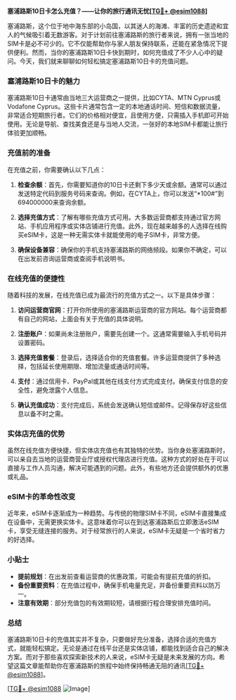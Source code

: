 **塞浦路斯10日卡怎么充值？——让你的旅行通讯无忧[[TG💪+ @esim1088](https://t.me/s/esim1088)]**

塞浦路斯，这个位于地中海东部的小岛国，以其迷人的海滩、丰富的历史遗迹和宜人的气候吸引着无数游客。对于计划前往塞浦路斯的旅行者来说，拥有一张当地的SIM卡是必不可少的。它不仅能帮助你与家人朋友保持联系，还能在紧急情况下提供便利。然而，当你的塞浦路斯10日卡快到期时，如何充值成了不少人心中的疑问。今天，我们就来聊聊如何轻松搞定塞浦路斯10日卡的充值问题。

### 塞浦路斯10日卡的魅力

塞浦路斯10日卡通常由当地三大运营商之一提供，比如CYTA、MTN Cyprus或Vodafone Cyprus。这些卡片通常包含一定的本地通话时间、短信和数据流量，非常适合短期旅行者。它们的价格相对便宜，且使用方便，只需插入手机即可开始使用。无论是导航、查找美食还是与当地人交流，一张好的本地SIM卡都能让旅行体验更加顺畅。

### 充值前的准备

在充值之前，你需要确认以下几点：

1. **检查余额**：首先，你需要知道你的10日卡还剩下多少天或余额。通常可以通过发送特定代码到服务号码来查询。例如，在CYTA上，你可以发送“*100#”到694000000来查询余额。
   
2. **选择充值方式**：了解有哪些充值方式可用。大多数运营商都支持通过官方网站、手机应用程序或实体店铺进行充值。此外，现在越来越多的人选择在线购买eSIM卡，这是一种无需实体卡就能使用的电子SIM卡，非常方便。

3. **确保设备兼容**：确保你的手机支持塞浦路斯的网络频段。如果你不确定，可以在出发前咨询运营商或查阅手机说明书。

### 在线充值的便捷性

随着科技的发展，在线充值已成为最流行的充值方式之一。以下是具体步骤：

1. **访问运营商官网**：打开你所使用的塞浦路斯运营商的官方网站。每个运营商都有自己的网站，上面会有关于充值的具体说明。

2. **注册账户**：如果尚未注册账户，需要先创建一个。这通常需要输入手机号码并设置密码。

3. **选择充值套餐**：登录后，选择适合你的充值套餐。许多运营商提供了多种选择，包括延长使用期限、增加流量或通话时间等。

4. **支付**：通过信用卡、PayPal或其他在线支付方式完成支付。确保支付信息的安全性，避免泄露个人信息。

5. **确认充值成功**：支付完成后，系统会发送确认短信或邮件。记得保存好这些信息以备不时之需。

### 实体店充值的优势

虽然在线充值方便快捷，但实体店充值也有其独特的优势。当你身处塞浦路斯时，可以亲自去当地的运营商营业厅或授权代理店进行充值。这种方式的好处在于可以直接与工作人员沟通，解决可能遇到的问题。此外，有些地方还会提供额外的优惠或礼品。

### eSIM卡的革命性改变

近年来，eSIM卡逐渐成为一种趋势。与传统的物理SIM卡不同，eSIM卡直接集成在设备中，无需更换实体卡。这意味着你可以在到达塞浦路斯后立即激活eSIM卡，享受无缝连接的服务。对于经常旅行的人来说，eSIM卡无疑是一个省时省力的好选择。

### 小贴士

- **提前规划**：在出发前查看运营商的优惠政策，可能会有提前充值的折扣。
- **备份重要资料**：在充值过程中，确保手机电量充足，并备份重要资料以防万一。
- **注意有效期**：部分充值包的有效期较短，请根据行程合理安排充值时间。

### 总结

塞浦路斯10日卡的充值其实并不复杂，只要做好充分准备，选择合适的充值方式，就能轻松搞定。无论是通过在线平台还是实体店铺，都能找到适合自己的解决方案。而对于那些喜欢探索新技术的人来说，eSIM卡无疑是未来发展的方向。希望这篇文章能帮助你在塞浦路斯的旅程中始终保持畅通无阻的通讯[[TG💪+ @esim1088](https://t.me/s/esim1088)]。

[[TG💪+ @esim1088](https://t.me/s/esim1088) ![Image](https://i.postimg.cc/4NQfJmqS/Snipaste-2025-05-13-00-14-12.png)]